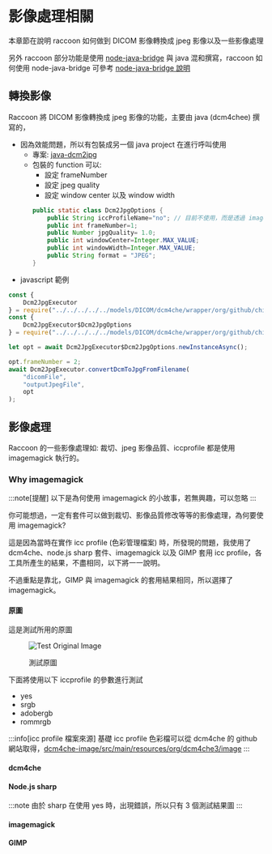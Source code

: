 <script>
    import { base } from "$app/paths";
    import CardList from "$components/card-list.svelte";

    let dcm4cheJpegs = [
        {
            title: "yes",
            src: base + "/image-processing/dcm4che.jpg"
        },
        {
            title: "srgb",
            src: base + "/image-processing/dcm4che-srgb.jpg"
        },
        {
            title: "adobergb",
            src: base + "/image-processing/dcm4che-adobergb.jpg"
        },
        {
            title: "rommrgb",
            src: base + "/image-processing/dcm4che-rommrgb.jpg"
        }
    ];

    let sharpJpegs = [
        {
            title: "yes",
            src: base + "/QQ.avif"
        },
        {
            title: "srgb",
            src: base + "/image-processing/sharp-srgb.jpg"
        },
        {
            title: "adobergb",
            src: base + "/image-processing/sharp-adobergb.jpg"
        },
        {
            title: "rommrgb",
            src: base + "/image-processing/sharp-rommrgb.jpg"
        }
    ];

    let raccoonJpegs = [
        {
            title: "yes",
            src: base + "/image-processing/raccoon-dicom-yes.jpeg"
        },
        {
            title: "srgb",
            src: base + "/image-processing/raccoon-dicom-srgb.jpg"
        },
        {
            title: "adobergb",
            src: base + "/image-processing/raccoon-dicom-adobergb.jpeg"
        },
        {
            title: "rommrgb",
            src: base + "/image-processing/raccoon-dicom-rommrgb.jpg"
        }
    ];

    let gimpJpegs = [
        {
            title: "yes",
            src: base + "/image-processing/GIMP-yes.jpg"
        },
        {
            title: "srgb",
            src: base + "/image-processing/GIMP-srgb.jpg"
        },
        {
            title: "adobergb",
            src: base + "/image-processing/GIMP-adobergb.jpg"
        },
        {
            title: "rommrgb",
            src: base + "/image-processing/GIMP-rommrgb.jpg"
        }
    ];
</script>

# 影像處理相關

本章節在說明 raccoon 如何做到 DICOM 影像轉換成 jpeg 影像以及一些影像處理

另外 raccoon 部分功能是使用 [node-java-bridge](https://github.com/MarkusJx/node-java-bridge) 與 java 混和撰寫，raccoon 如何使用 node-java-bridge 可參考 [node-java-bridge 說明](/guide/developer/node-java-bridge)

## 轉換影像

Raccoon 將 DICOM 影像轉換成 jpeg 影像的功能，主要由 java (dcm4chee) 撰寫的，

-   因為效能問題，所以有包裝成另一個 java project 在進行呼叫使用
    -   專案: [java-dcm2jpg](https://github.com/Chinlinlee/java-dcm2jpg)
    -   包裝的 function 可以:
        -   設定 frameNumber
        -   設定 jpeg quality
        -   設定 window center 以及 window width
        ```java
        public static class Dcm2JpgOptions {
            public String iccProfileName="no"; // 目前不使用，而是透過 imagemagick 修改
            public int frameNumber=1;
            public Number jpgQuality= 1.0;
            public int windowCenter=Integer.MAX_VALUE;
            public int windowWidth=Integer.MAX_VALUE;
            public String format = "JPEG";
        }
        ```
-   javascript 範例

```js
const {
    Dcm2JpgExecutor
} = require("../../../../../models/DICOM/dcm4che/wrapper/org/github/chinlinlee/dcm2jpg/Dcm2JpgExecutor");
const {
    Dcm2JpgExecutor$Dcm2JpgOptions
} = require("../../../../../models/DICOM/dcm4che/wrapper/org/github/chinlinlee/dcm2jpg/Dcm2JpgExecutor$Dcm2JpgOptions");

let opt = await Dcm2JpgExecutor$Dcm2JpgOptions.newInstanceAsync();

opt.frameNumber = 2;
await Dcm2JpgExecutor.convertDcmToJpgFromFilename(
    "dicomFile",
    "outputJpegFile",
    opt
);
```

## 影像處理

Raccoon 的一些影像處理如: 裁切、jpeg 影像品質、iccprofile 都是使用 imagemagick 執行的。

### Why imagemagick

:::note[提醒]
以下是為何使用 imagemagick 的小故事，若無興趣，可以忽略
:::

你可能想過，一定有套件可以做到裁切、影像品質修改等等的影像處理，為何要使用 imagemagick?

這是因為當時在實作 icc profile (色彩管理檔案) 時，所發現的問題，我使用了 dcm4che、node.js sharp 套件、imagemagick 以及 GIMP 套用 icc profile，各工具所產生的結果，不盡相同，以下將一一說明。

不過重點是靠北，GIMP 與 imagemagick 的套用結果相同，所以選擇了 imagemagick。

#### 原圖

這是測試所用的原圖
<div class="my-2 rounded dark:shadow-gray-900 duration-300 hover:-translate-y-1 bg-transparent">
    <figure>
        <img src="{base}/image-processing/original.jpg" alt="Test Original Image" class="rounded-t h-72 w-full object-cover">
        <figcaption>
            <p
                class="text-center text-sm m-1 font-bold leading-relaxed text-gray-800 dark:text-gray-300">
                <!-- Post Title -->
                測試原圖
            </p>
        </figcaption>
    </figure>
</div>

下面將使用以下 iccprofile 的參數進行測試

- yes
- srgb
- adobergb
- rommrgb


:::info[icc profile 檔案來源]
基礎 icc profile 色彩檔可以從 dcm4che 的 github 網站取得，[dcm4che-image/src/main/resources/org/dcm4che3/image](https://github.com/dcm4che/dcm4che/tree/master/dcm4che-image/src/main/resources/org/dcm4che3/image)
:::

#### dcm4che

<CardList items={dcm4cheJpegs} />

#### Node.js sharp
:::note
由於 sharp 在使用 yes 時，出現錯誤，所以只有 3 個測試結果圖
:::

<CardList items={sharpJpegs} />

#### imagemagick

<CardList items={raccoonJpegs} />

#### GIMP

<CardList items={gimpJpegs} />